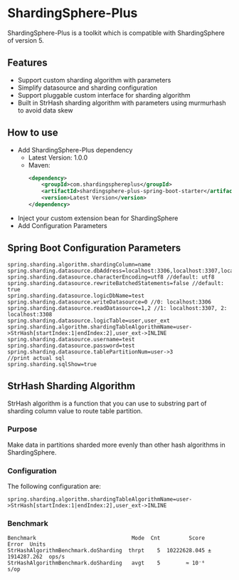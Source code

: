 # ShardingSphere-Plus
ShardingSphere-Plus is a toolkit which is compatible with ShardingSphere of version 5. 

## Features
-   Support custom sharding algorithm with parameters
-   Simplify datasource and sharding configuration
-   Support pluggable custom interface for sharding algorithm
-   Built in StrHash sharding algorithm with parameters using murmurhash to avoid data skew

## How to use
-   Add ShardingSphere-Plus dependency
    - Latest Version: 1.0.0
    - Maven:
      ```xml
      <dependency>
          <groupId>com.shardingsphereplus</groupId>
          <artifactId>shardingsphere-plus-spring-boot-starter</artifactId>
          <version>Latest Version</version>
      </dependency>
      ```
-   Inject your custom extension bean for ShardingSphere
-   Add Configuration Parameters

## Spring Boot Configuration Parameters
```text
spring.sharding.algorithm.shardingColumn=name
spring.sharding.datasource.dbAddress=localhost:3306,localhost:3307,localhost:3308
spring.sharding.datasource.characterEncoding=utf8 //default: utf8
spring.sharding.datasource.rewriteBatchedStatements=false //default: true
spring.sharding.datasource.logicDbName=test
spring.sharding.datasource.writeDatasource=0 //0: localhost:3306
spring.sharding.datasource.readDatasource=1,2 //1: localhost:3307, 2: localhost:3308
spring.sharding.datasource.logicTable=user,user_ext
spring.sharding.algorithm.shardingTableAlgorithmName=user->StrHash[startIndex:1|endIndex:2],user_ext->INLINE
spring.sharding.datasource.username=test
spring.sharding.datasource.password=test
spring.sharding.datasource.tablePartitionNum=user->3
//print actual sql
spring.sharding.sqlShow=true
```

## StrHash Sharding Algorithm
StrHash algorithm is a function that you can use to substring part of sharding column value to route table partition.

### Purpose
Make data in partitions sharded more evenly than other hash algorithms in ShardingSphere.

### Configuration
The following configuration are:
```text
spring.sharding.algorithm.shardingTableAlgorithmName=user->StrHash[startIndex:1|endIndex:2],user_ext->INLINE
```
### Benchmark
```text
Benchmark                              Mode  Cnt         Score         Error  Units
StrHashAlgorithmBenchmark.doSharding  thrpt    5  10222628.045 ± 1914287.262  ops/s
StrHashAlgorithmBenchmark.doSharding   avgt    5        ≈ 10⁻⁶                 s/op
```
